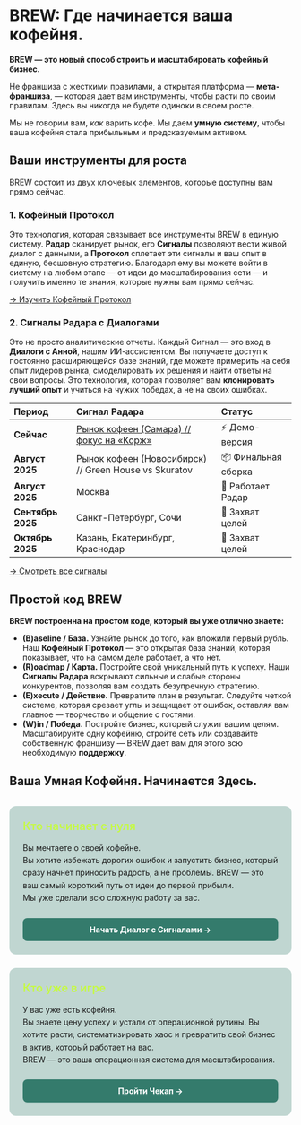 # BREW: Где начинается ваша кофейня.

**BREW — это новый способ строить и масштабировать кофейный бизнес.** <br>

Не франшиза с жесткими правилами, а открытая платформа — **мета-франшиза**, — которая дает вам инструменты, чтобы расти по своим правилам. Здесь вы никогда не будете одиноки в своем росте. <br>

Мы не говорим вам, *как* варить кофе. Мы даем **умную систему**, чтобы ваша кофейня стала прибыльным и предсказуемым активом.

## Ваши инструменты для роста

BREW состоит из двух ключевых элементов, которые доступны вам прямо сейчас.

### 1. Кофейный Протокол

Это технология, которая связывает все инструменты BREW в единую систему. **Радар** сканирует рынок, его **Сигналы** позволяют вести живой диалог с данными, а **Протокол** сплетает эти сигналы и ваш опыт в единую, бесшовную стратегию. Благодаря ему вы можете войти в систему на любом этапе — от идеи до масштабирования сети — и получить именно те знания, которые нужны вам прямо сейчас.

[→ Изучить Кофейный Протокол](/brew/protocol)

### 2. Сигналы Радара с Диалогами

Это не просто аналитические отчеты. Каждый Сигнал — это вход в **Диалоги с Анной**, нашим ИИ-ассистентом. Вы получаете доступ к постоянно расширяющейся базе знаний, где можете примерить на себя опыт лидеров рынка, смоделировать их решения и найти ответы на свои вопросы. Это технология, которая позволяет вам **клонировать лучший опыт** и учиться на чужих победах, а не на своих ошибках.


| Период | Сигнал Радара | Статус |
| :-- | :-- | :-- |
| **Сейчас** | [Рынок кофеен (Самара) // фокус на «Корж»](/radar/signal/coffee-points-smr-2025/dashboard) | ⚡️ Демо-версия |
| **Август 2025** | Рынок кофеен (Новосибирск) // Green House vs Skuratov | 📦 Финальная сборка |
| **Август 2025** | Москва | 🔎 Работает Радар |
| **Сентябрь 2025** | Санкт-Петербург, Сочи | 🎯 Захват целей |
| **Октябрь 2025** | Казань, Екатеринбург, Краснодар | 🎯 Захват целей |

[→ Смотреть все сигналы](/radar/signal/log)

## Простой код BREW

**BREW построенна на простом коде, который вы уже отлично знаете:**

* **(B)aseline / База.** Узнайте рынок до того, как вложили первый рубль. Наш **Кофейный Протокол** — это открытая база знаний, которая показывает, что на самом деле работает, а что нет.
* **(R)oadmap / Карта.** Постройте свой уникальный путь к успеху. Наши **Сигналы Радара** вскрывают сильные и слабые стороны конкурентов, позволяя вам создать безупречную стратегию.
* **(E)xecute / Действие.** Превратите план в результат. Следуйте четкой системе, которая срезает углы и защищает от ошибок, оставляя вам главное — творчество и общение с гостями.
* **(W)in / Победа.** Постройте бизнес, который служит вашим целям. Масштабируйте одну кофейню, стройте сеть или создавайте собственную франшизу — BREW дает вам для этого всю необходимую **поддержку**.

## Ваша Умная Кофейня. Начинается Здесь.

<div style="display: grid; grid-template-columns: repeat(auto-fit, minmax(300px, 1fr)); gap: 1.5rem; margin: 2rem 0;">

  <div class="project-card">
    <div>
      <h3 style="color: #C5F946; margin: 0 0 1rem 0; font-size: 1.25rem; font-weight: 600;">Кто начинает с нуля</h3>
      <p style="margin: 0; line-height: 1.6; color: var(--vp-c-text-1);">Вы мечтаете о своей кофейне. <br> Вы хотите избежать дорогих ошибок и запустить бизнес, который сразу начнет приносить радость, а не проблемы. BREW — это ваш самый короткий путь от идеи до первой прибыли.  <br> Мы уже сделали всю сложную работу за вас.</p>
    </div>
    <a href="/radar/signal/log" class="project-button">
      Начать Диалог с Сигналами →
    </a>
  </div>

  <div class="project-card">
    <div>
      <h3 style="color: #C5F946; margin: 0 0 1rem 0; font-size: 1.25rem; font-weight: 600;">Кто уже в игре</h3>
      <p style="margin: 0; line-height: 1.6; color: var(--vp-c-text-1);">У вас уже есть кофейня.  <br> Вы знаете цену успеху и устали от операционной рутины. Вы хотите расти, систематизировать хаос и превратить свой бизнес в актив, который работает на вас.  <br> BREW — это ваша операционная система для масштабирования.</p>
    </div>
    <a href="/checkup/overview" class="project-button">
      Пройти Чекап →
    </a>
  </div>

</div>

<style>
.project-card {
  background: rgba(52, 123, 108, 0.3);
  border-radius: 12px;
  padding: 24px;
  display: flex;
  flex-direction: column;
  justify-content: space-between;
  min-height: 200px;
}

.project-button {
  background-color: #347b6c;
  color: white;
  padding: 12px 16px;
  border-radius: 8px;
  font-weight: 700;
  font-size: 14px;
  text-align: center;
  display: block;
  margin-top: 1.5rem;
  text-decoration: none;
  transition: all 0.3s ease;
}

.project-button:hover {
  background-color: #C5F946 !important;
  color: #000 !important;
  transform: translateY(-2px);
  text-decoration: none !important;
  font-weight: 700 !important;
}
</style>


